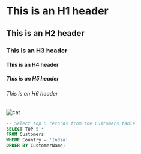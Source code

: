 # This is an H1 header
## This is an H2 header
### This is an H3 header
#### This is an H4 header
##### This is an H5 header
###### This is an H6 header



![cat](https://github.com/user-attachments/assets/4267c621-aa02-4031-a90a-b0c40a934a64)




```sql
-- Select top 5 records from the Customers table
SELECT TOP 5 *
FROM Customers
WHERE Country = 'India'
ORDER BY CustomerName;

